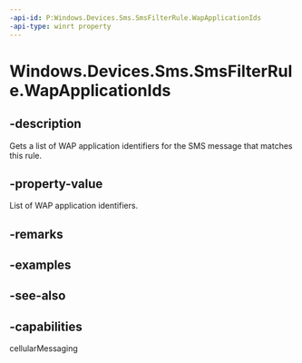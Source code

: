 ----api-id: P:Windows.Devices.Sms.SmsFilterRule.WapApplicationIds
-api-type: winrt property
---<!-- Property syntaxpublic Windows.Foundation.Collections.IVector<string> WapApplicationIds { get; }--># Windows.Devices.Sms.SmsFilterRule.WapApplicationIds## -descriptionGets a list of WAP application identifiers for the SMS message that matches this rule.## -property-valueList of WAP application identifiers.## -remarks## -examples## -see-also## -capabilitiescellularMessaging